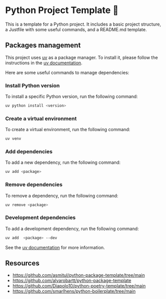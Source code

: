 # Python Project Template 🐍

This is a template for a Python project. It includes a basic project structure, a Justfile with some useful commands, and a README.md template.

## Packages management
This project uses [uv](https://docs.astral.sh/uv/) as a package manager. To install it, please follow the instructions in the [uv documentation](https://docs.astral.sh/uv/getting-started/installation/).

Here are some useful commands to manage dependencies:

### Install Python version
To install a specific Python version, run the following command:

```bash
uv python install <version>
```

### Create a virtual environment
To create a virtual environment, run the following command:

```bash
uv venv
```


### Add dependencies
To add a new dependency, run the following command:

```bash
uv add <package>
```

### Remove dependencies
To remove a dependency, run the following command:

```bash
uv remove <package>
```

### Development dependencies
To add a development dependency, run the following command:

```bash
uv add  <package> --dev
```

See the [uv documentation](https://docs.astral.sh/uv/) for more information.

## Resources
- https://github.com/asmitul/python-package-template/tree/main
- https://github.com/alvarobartt/python-package-template
- https://github.com/Diapolo10/python-poetry-template/tree/main
- https://github.com/smarlhens/python-boilerplate/tree/main

